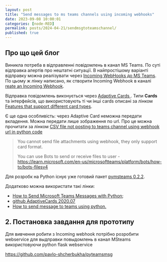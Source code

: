 ```yaml
---
layout: post
title: "Send messages to ms teams channels using incoming webhooks"
date: 2023-09-08 10:00:01
categories: [node-RED]
permalink: posts/2024-04-21/sendmsgtoteamschannel/
published: true
---
```


<!-- TOC BEGIN -->

<!-- TOC END -->

## <a name="p-1">Про що цей блог</a>

Виникла потреба в відправленні повідомлень в канал MS Teams. По суті відправка  алертів  про нештатні ситуації. В найпростішому варіанті відправку можна реалізувати через [Incoming WebHooks до MS Teams](https://learn.microsoft.com/en-us/microsoftteams/platform/webhooks-and-connectors/how-to/add-incoming-webhook?tabs=newteams%2Cdotnet). По цьому ж лінку написано, як створити Incoming Webhook в каналі [reate an Incoming Webhook](https://learn.microsoft.com/en-us/microsoftteams/platform/webhooks-and-connectors/how-to/add-incoming-webhook?tabs=newteams%2Cdotnet#create-an-incoming-webhook).

Відправка повідомлень виконується через [Adaptive Cards ](https://learn.microsoft.com/en-us/microsoftteams/platform/webhooks-and-connectors/how-to/connectors-using?tabs=cURL#send-adaptive-cards-using-an-incoming-webhook). Типи **Cards** та інтерфейсів, що використовують ті чи інші cards описані за лінком [Features that support different card types](https://learn.microsoft.com/en-us/microsoftteams/platform/task-modules-and-cards/cards/cards-reference#features-that-support-different-card-types). 

Є ще одна особливість: через Adaptive Card неможна передати вкладення. Можна передати лише  зображення по  url.  Про це можна прочитати за лінком [CSV file not posting to teams channel using webhook url in python code](https://learn.microsoft.com/en-us/answers/questions/1183652/csv-file-not-posting-to-teams-channel-using-webhoo)

> You cannot send file attachments using webhook, they only support card format.
> 
> You can use Bots to send or receive files to user - https://learn.microsoft.com/en-us/microsoftteams/platform/bots/how-to/bots-filesv4


Для розробк на Python існує уже готовий пакет [pymsteams 0.2.2](https://pypi.org/project/pymsteams/).

Додатково можна використати такі лінки:

- [How to Send Microsoft Teams Messages with Python](https://www.datacamp.com/tutorial/how-to-send-microsoft-teams-messages-with-python);
- [github AdaptiveCards 2020.07](https://github.com/microsoft/AdaptiveCards/releases/tag/2020.07)
- [How to send message to teams using python.](https://dev.to/shadow_b/how-to-send-message-to-teams-using-python-496g)




## <a name="p-2">2. Постановка завдання для прототипу</a>

Для вивчення робити з Incoming webhook потрібно розробити webservice для выдправки повыдомлень в канал MSteams використовуючи  python flask webservice

https://github.com/pavlo-shcherbukha/pyteamsmsg

